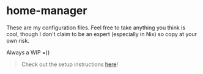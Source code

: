 # home-manager

These are my configuration files. Feel free to take anything you think is cool, though I don't claim to be an expert (especially in Nix) so copy at your own risk.

Always a WIP =))

> Check out the setup instructions [here](https://github.com/brianaung/home-manager/blob/main/docs/setup.md)!
